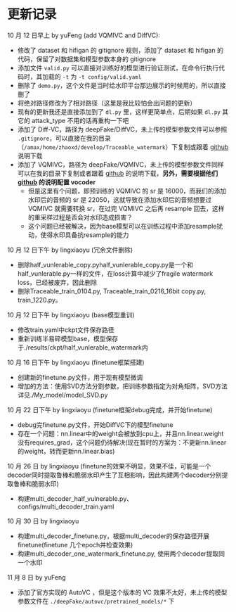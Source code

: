 # 更新记录

10 月 12 日早上 by yuFeng (add VQMIVC and DiffVC):

- 修改了 dataset 和 hifigan 的 gitignore 规则，添加了 dataset 和 hifigan 的代码，保留了对数据集和模型参数本身的 gitignore
- 添加文件 `valid.py` 可以直接对训练好的模型进行验证测试，在命令行执行代码时，其加载的 `-t` 为 `-t config/valid.yaml`
- 删除了 `demo.py`，这个文件是当时给水印平台那边展示的时候用的，所以直接删了
- 将绝对路径修改为了相对路径（这里是我比较怕会出问题的更新）
- 现有的更新我还是直接添加到了 `dl.py` 里，这样更简单点，后期如果 `dl.py` 其它的 attack_type 不用的话再重构一下吧
- 添加了 Diff-VC，路径为 deepFake/DiffVC，未上传的模型参数文件可以参照 `.gitignore`，可以直接在我的目录（`/amax/home/zhaoxd/develop/Traceable_watermark`）下复制或跟着 [github](https://github.com/trinhtuanvubk/Diff-VC/tree/main) 说明下载
- 添加了 VQMIVC，路径为 deepFake/VQMIVC，未上传的模型参数文件同样可以在我的目录下复制或者跟着 [github](https://github.com/Wendison/VQMIVC) 的说明下载，**另外，需要根据他们 [github](https://github.com/Wendison/VQMIVC) 的说明配置 vocoder**
    - 但是这里有个问题，即预训练的 VQMIVC 的 sr 是 16000，而我们的添加水印后的音频的 sr 是 22050，这就导致在添加水印后的音频想要过 VQMIVC 就需要转换 sr，在过完 VQMIVC 之后再 resample 回去，这样的重采样过程是否会对水印造成损害？
    - 这个问题已经被解决，因为base模型可以在训练过程中添加resample扰动，使得水印具备抗resample的能力

10 月 12 日下午 by lingxiaoyu (冗余文件删除)
- 删除half_vunlerable_copy.pyhalf_vunlerable_copy.py是一个和half_vunlerable.py一样的文件，在loss计算中减少了fragile watermark loss，已经被废弃，因此删除
- 删除Traceable_train_0104.py, Traceable_train_0216_16bit copy.py, train_1220.py。

10 月 12 日下午 by lingxiaoyu (base模型重训)
- 修改train.yaml中ckpt文件保存路径
- 重新训练半易碎模型base，模型保存于./results/ckpt/half_vunlerable_watermark内

10 月 16 日下午 by lingxiaoyu (finetune框架搭建)
- 创建新的finetune.py文件，用于现有模型微调
- 增加的方法：使用SVD方法分割参数，把训练参数指定为对角矩阵，SVD方法详见./My_model/model_SVD.py

10 月 22 日下午 by lingxiaoyu (finetune框架debug完成，并开始finetune)
- debug完finetune.py文件，开始DiffVC下的模型finetune
- 存在一个问题：nn.linear中的weight会被放到cpu上，并且nn.linear.weight没有requires_grad，这个问题仍待解决(现在暂时的方案为：不更新nn.linear的weight，转而更新nn.linear.bias)

10 月 26 日 by lingxiaoyu (finetune的效果不明显，效果不佳，可能是一个decoder同时提取鲁棒和脆弱水印产生了互相影响，因此构建两个decoder分别提取鲁棒和脆弱水印)
- 构建multi_decoder_half_vulnerable.py、configs/multi_decoder_train.yaml

10 月 30 日 by lingxiaoyu 
- 构建multi_decoder_finetune.py，根据multi_decoder的保存路径开展finetune(finetune 几个epoch并检查效果)
- 构建multi_decoder_one_watermark_finetune.py, 使用两个decoder提取同一个水印

11 月 8 日 by yuFeng
- 添加了官方实现的 AutoVC ，但是这个版本的 VC 效果不太好，未上传的模型参数文件在 `./deepFake/autovc/pretrained_models/*` 下